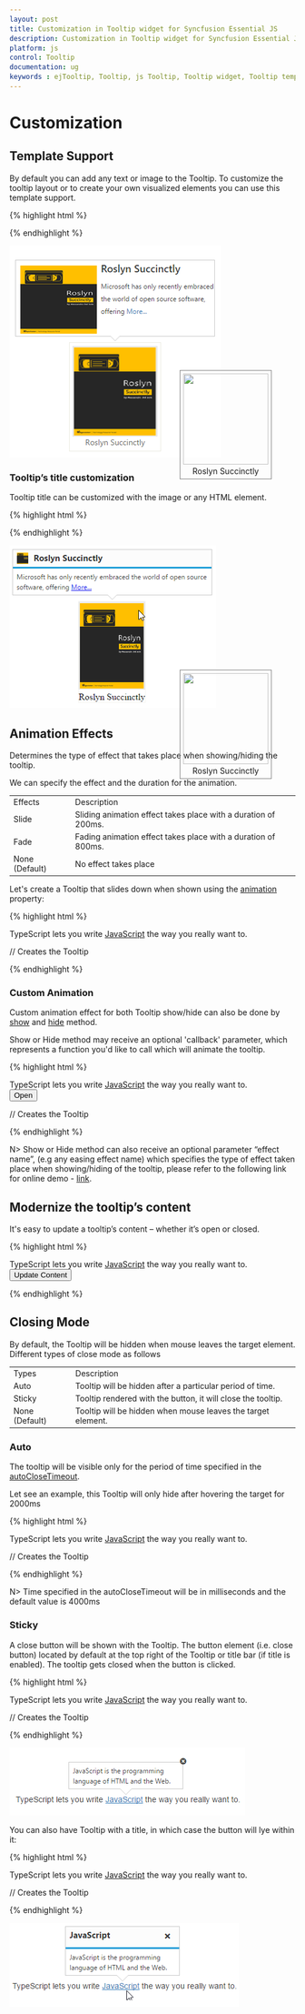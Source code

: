 ```yaml
---
layout: post
title: Customization in Tooltip widget for Syncfusion Essential JS
description: Customization in Tooltip widget for Syncfusion Essential JS
platform: js
control: Tooltip
documentation: ug
keywords : ejTooltip, Tooltip, js Tooltip, Tooltip widget, Tooltip template,
---
```


# Customization

## Template Support

By default you can add any text or image to the Tooltip. To customize the tooltip layout or to create your own visualized elements you can use this template support.

{% highlight html %}

<div class="ctrl" id="centerImg">
    <img class="ctrImg" src="http://js.syncfusion.com/demos/web/images/tooltip/template-04.png" />
    <div class="new">Roslyn Succinctly</div>
</div>
<script type="text/javascript">
    $("#centerImg").ejTooltip(
    {
        width: "350px",
        content: '<div class="main"> <div class="poster"> <img src="http://js.syncfusion.com/demos/web/images/tooltip/template-2.png" width="150px" height="120px"> </div> <div class="def"> <h4> Roslyn Succinctly </h4><div class="description">Microsoft has only recently embraced the world of open source software, offering <a href="#">More...</a> </div>'
    });
</script>
<style>
    h4 {
        margin-top: 0px;
        margin-bottom: 2px;
    }
    .e-tooltip-wrap .e-tipContainer .e-tipcontent {
        padding: 5px 0px;
    }
    .poster {
        float: left;
        padding: 4px 0px;
    }
    .new {
        text-align: center;
    }
    .def {
        float: right;
    }
    .ctrl {
        border: 1px solid #ebebe0;
        width: 150px;
        padding: 5px;
        height: 180px;
        margin-top: 239px;
        margin-left: 250px;
    }
    .ctrImg {
        width: 150px;
        height: 160px;
    }
    .category {
        margin-left: 10px;
    }
    .description {
        width: 200px;
        height: 60px;
        line-height: 22px;
        margin-top: 10px;
    }
</style>
    
{% endhighlight %}

![](Customization_images/template.png)

### Tooltip’s title customization

Tooltip title can be customized with the image or any HTML element. 

{% highlight html %}
    
<div class="ctrl" id="centerImg">
    <img class="ctrImg" src="http://js.syncfusion.com/demos/web/images/tooltip/template-04.png" />
    <div class="new">Roslyn Succinctly</div>
</div>
<script type="text/javascript">
    $("#centerImg").ejTooltip(
    {
        title : '<div><img class="titleImg" src="http://js.syncfusion.com/demos/web/images/tooltip/template-2.png" /> <div class="description"> Roslyn Succinctly </div> </div> ',
        content: '<div>Microsoft has only recently embraced the world of open source software, offering <a href="#">More...</a> </div>'
    });
</script>
<style>
    .titleImg {
        width: 20px;
        height: 20px;
        float: left;
        margin-right: 10px;
    }
    #centerImg{
        margin-left : 300px;
        margin-top : 250px;
        position : absolute;
        border: 1px solid grey;
    }
    .description {
        height: 20px;
    }
</style>

{% endhighlight %}

![](Customization_images/title.png)

## Animation Effects

Determines the type of effect that takes place when showing/hiding the tooltip.

We can specify the effect and the duration for the animation. 

<table>
<tr>
<td>
Effects<br/></td><td>
Description<br/></td></tr>
<tr>
<td>
Slide<br/></td><td>
Sliding animation effect takes place with a duration of 200ms.<br/></td></tr>
<tr>
<td>
Fade<br/></td><td>
Fading animation effect takes place with a duration of 800ms.<br/></td></tr>
<tr>
<td>
None (Default)<br/></td><td>
No effect takes place<br/></td></tr>
</table>

Let's create a Tooltip that slides down when shown using the [animation](http://help.syncfusion.com/api/js/ejtooltip#members:animation) property:

{% highlight html %}

<div class="control">
    TypeScript lets you write <a id="test"><u> JavaScript</u> </a>the way you really want to.
</div>

// Creates the Tooltip
<script>
    $("#test").ejTooltip(
    {
        content: "JavaScript is the programming language of HTML and the Web.",
        animation : { effect : "slide", speed :  1000 }
    });
</script>

{% endhighlight %}

### Custom Animation

Custom animation effect for both Tooltip show/hide can also be done by [show](http://help.syncfusion.com/api/js/ejtooltip#methods:show) and [hide](http://help.syncfusion.com/api/js/ejtooltip#methods:hide) method.

Show or Hide method may receive an optional 'callback' parameter, which represents a function you'd like to call which will animate the tooltip.

 
{% highlight html %}

<div class="control">
    TypeScript lets you write <a id="test"><u> JavaScript</u> </a>the way you really want to.
</div>
<button id="open">Open</button>

// Creates the Tooltip
<script>

    $("#test").ejTooltip(
    {
        content: "JavaScript is the programming language of HTML and the Web."
    });
    $("#open").ejButton({
        size: "large",
        showRoundedCorner: true,
        click: "onClick",
    });
    function onClick(args){
        tip = $("#test").data("ejTooltip");
        tip.show(null,"myFunc");
    }
    function myFunc(args) {
        tip = $("#test").data("ejTooltip");
        $(tip.tooltip).slideDown(200, "easeOutElastic");
    }
    
</script>

{% endhighlight %}

N> Show or Hide method can also receive an optional parameter “effect name”, (e.g any easing effect name) which specifies the type of effect taken place when showing/hiding of the tooltip, please refer to the following link for online demo - [link](http://jsplayground.syncfusion.com/Sync_sz1250aa).

## Modernize the tooltip’s content

It's easy to update a tooltip’s content – whether it’s open or closed.

{% highlight html %}

<div class="control">
    TypeScript lets you write <a id="test"><u> JavaScript</u> </a>the way you really want to.
    <button id="open">Update Content</button>
</div>

<script type="text/javascript">
    $(function (){
        $("#test").ejTooltip(
        {
            content: "JavaScript is the programming language of HTML and the Web."
        });
        $("#open").ejButton({
            size: "large",
            showRoundedCorner: true,
            click: "onClick"
        });
    });
    function onClick(args){
        tip = $("#test").data("ejTooltip");
        tip.setModel({ content: "JavaScript" });
        tip.show();
    }
</script>
    
{% endhighlight %}

## Closing Mode

By default, the Tooltip will be hidden when mouse leaves the target element. Different types of close mode as follows 

<table>
<tr>
<td>
Types<br/></td><td>
Description<br/></td></tr>
<tr>
<td>
Auto<br/></td><td>
Tooltip will be hidden after a particular period of time.<br/></td></tr>
<tr>
<td>
Sticky<br/></td><td>
Tooltip rendered with the button, it will close the tooltip.<br/></td></tr>
<tr>
<td>
None (Default)<br/></td><td>
Tooltip will be hidden when mouse leaves the target element.<br/></td></tr>
</table>

### Auto

The tooltip will be visible only for the period of time specified in the [autoCloseTimeout](http://help.syncfusion.com/api/js/ejtooltip#members:autoclosetimeout).

Let see an example, this Tooltip will only hide after hovering the target for 2000ms

{% highlight html %}

<div class="control">
    TypeScript lets you write <a id="test"><u> JavaScript</u> </a>the way you really want to.
</div>

// Creates the Tooltip
<script>
    $("#test").ejTooltip(
    {
        content: "JavaScript is the programming language of HTML and the Web.",
        closeMode : "auto",
        autoCloseTimeout : 2000
    });
</script>
    
{% endhighlight %}

N> Time specified in the autoCloseTimeout will be in milliseconds and the default value is 4000ms

### Sticky

A close button will be shown with the Tooltip. The button element (i.e. close button) located by default at the top right of the Tooltip or title bar (if title is enabled). The tooltip gets closed when the button is clicked.

{% highlight html %}

<div class="control">
    TypeScript lets you write <a id="test"><u> JavaScript</u> </a>the way you really want to.
</div>

// Creates the Tooltip
<script>
    $("#test").ejTooltip(
    {
        content: "JavaScript is the programming language of HTML and the Web.",
        width : "200px",
        closeMode : "sticky"
    });
</script>

{% endhighlight %}

![](ClosingBehaviour_images/sticky.png)

You can also have Tooltip with a title, in which case the button will lye within it:

{% highlight html %}

<div class="control">
    TypeScript lets you write <a id="test"><u> JavaScript</u> </a>the way you really want to.
</div>

// Creates the Tooltip
<script>
    $("#test").ejTooltip(
    {
        content: "JavaScript is the programming language of HTML and the Web.",
        width : "200px",
        title : "JavaScript",
        closeMode : "sticky"
    });
</script>

{% endhighlight %}

![](ClosingBehaviour_images/title.png)

    

